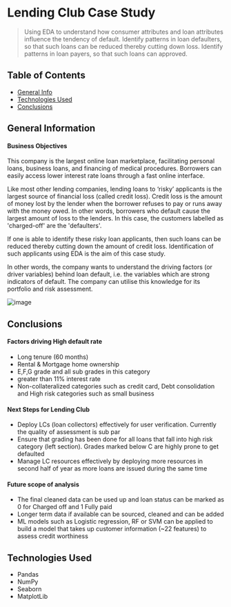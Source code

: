# Lending Club Case Study
>Using EDA to understand how consumer attributes and loan attributes influence the tendency of default. 
>Identify patterns in loan defaulters, so that such loans can be reduced thereby cutting down loss.
>Identify patterns in loan payers, so that such loans can approved.


## Table of Contents
* [General Info](#general-information)
* [Technologies Used](#technologies-used)
* [Conclusions](#conclusions)

## General Information
#### Business Objectives
This company is the largest online loan marketplace, facilitating personal loans, business loans, and financing of medical procedures. Borrowers can easily access lower interest rate loans through a fast online interface. 

 

Like most other lending companies, lending loans to ‘risky’ applicants is the largest source of financial loss (called credit loss). Credit loss is the amount of money lost by the lender when the borrower refuses to pay or runs away with the money owed. In other words, borrowers who default cause the largest amount of loss to the lenders. In this case, the customers labelled as 'charged-off' are the 'defaulters'. 

 

If one is able to identify these risky loan applicants, then such loans can be reduced thereby cutting down the amount of credit loss. Identification of such applicants using EDA is the aim of this case study.

 

In other words, the company wants to understand the driving factors (or driver variables) behind loan default, i.e. the variables which are strong indicators of default.  The company can utilise this knowledge for its portfolio and risk assessment. 

![image](https://user-images.githubusercontent.com/52531057/230127738-eb2601fd-d6df-4bfd-aae8-6960a5716a45.png)

## Conclusions
#### Factors driving High default rate
- Long tenure (60 months)
- Rental & Mortgage home ownership
- E,F,G grade and all sub grades in this category
- greater than 11% interest rate
- Non-collateralized categories such as credit card, Debt consolidation and High risk categories such as small business
#### Next Steps for Lending Club
- Deploy LCs (loan collectors) effectively for user verification. Currently the quality of assessment is sub par
- Ensure that grading has been done for all loans that fall into high risk category (left section). Grades marked below C are highly prone to get defaulted
- Manage LC resources effectively by deploying more resources in second half of year as more loans are issued during the same time
#### Future scope of analysis
- The final cleaned data can be used up and loan status can be marked as 0 for Charged off and 1 Fully paid
- Longer term data if available can be sourced, cleaned and can be added
- ML models such as Logistic regression, RF or SVM can be applied to build a model that takes up customer information (~22 features) to assess credit worthiness

## Technologies Used
- Pandas
- NumPy
- Seaborn
- MatplotLib

